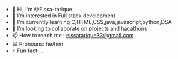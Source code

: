 - 👋 Hi, I’m @Eissa-tarique
- 👀 I’m interested in Full stack development
- 🌱 I’m currently learning C,HTML,CSS,java,javascript,python,DSA
- 💞️ I’m looking to collaborate on projects and hacathons
- 📫 How to reach me : eissatarique33@gmail.com
- 😄 Pronouns: he/him
- ⚡ Fun fact: ...

<!---
Eissa-tarique/Eissa-tarique is a ✨ special ✨ repository because its `README.md` (this file) appears on your GitHub profile.
You can click the Preview link to take a look at your changes.
--->
